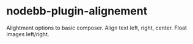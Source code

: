 # nodebb-plugin-alignement
Alightment options to basic composer. Align text left, right, center. Float images left/right.
